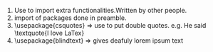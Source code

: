 1. Use to import extra functionalities.Written by other people.
2. import of packages done in preamble.
3. \\usepackage{csquotes} => use to put double quotes. e.g. He said \\textquote{I love LaTex}
4. \\usepackage{blindtext} => gives deafuly lorem ipsum text
